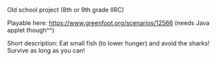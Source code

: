 Old school project (8th or 9th grade IIRC)

Playable here: https://www.greenfoot.org/scenarios/12566 (needs Java applet though^^)

Short description: Eat small fish (to lower hunger) and avoid the sharks! Survive as long as you can!
